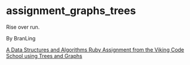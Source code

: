 # assignment_graphs_trees
Rise over run.

By BranLing

[A Data Structures and Algorithms Ruby Assignment from the Viking Code School using Trees and Graphs](http://www.vikingcodeschool.com)
